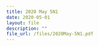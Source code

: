 ```yaml
---
title: 2020 May 5N1
date: 2020-05-01
layout: file
description: ""
file_url: /files/2020May-5N1.pdf
---
```

